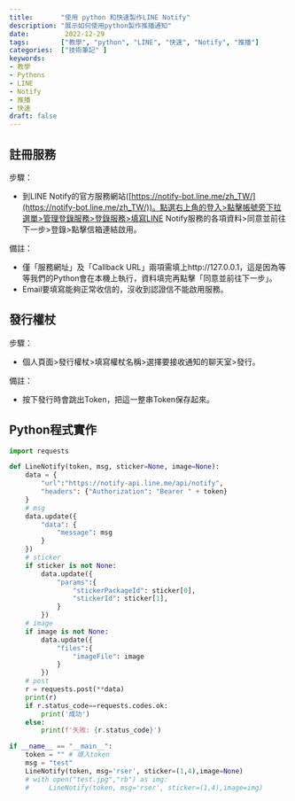 ```yaml
---
title:       "使用 python 和快速製作LINE Notify"
description: "展示如何使用python製作推播通知"
date:         2022-12-29
tags:        ["教學", "python", "LINE", "快速", "Notify", "推播"]
categories:  ["技術筆記" ]
keywords:
- 教學
- Pythons
- LINE
- Notify
- 推播
- 快速
draft: false
---
```

<!--more-->


## 註冊服務

步驟：

- 到LINE Notify的官方服務網站([https://notify-bot.line.me/zh_TW/](https://notify-bot.line.me/zh_TW/))。點選右上角的登入>點擊帳號旁下拉選單>管理登錄服務>登錄服務>填寫LINE Notify服務的各項資料>同意並前往下一步>登錄>點擊信箱連結啟用。

備註：

- 僅「服務網址」及「Callback URL」兩項需填上http://127.0.0.1，這是因為等等我們的Python會在本機上執行，資料填完再點擊「同意並前往下一步」。
- Email要填寫能夠正常收信的，沒收到認證信不能啟用服務。

## 發行權杖

步驟：

- 個人頁面>發行權杖>填寫權杖名稱>選擇要接收通知的聊天室>發行。

備註：

- 按下發行時會跳出Token，把這一整串Token保存起來。

## Python程式實作

```python
import requests

def LineNotify(token, msg, sticker=None, image=None):
    data = {
        "url":"https://notify-api.line.me/api/notify",
        "headers": {"Authorization": "Bearer " + token}
    }
    # msg
    data.update({
        "data": {
            "message": msg
        }
    })
    # sticker
    if sticker is not None:
        data.update({
            "params":{
                "stickerPackageId": sticker[0],
                "stickerId": sticker[1],
            }
        })
    # image
    if image is not None:
        data.update({
            "files":{
                "imageFile": image
            }
        })
    # post
    r = requests.post(**data)
    print(r)
    if r.status_code==requests.codes.ok:
        print('成功')
    else:
	    print(f'失敗: {r.status_code}')

if __name__ == "__main__":
    token = "" # 填入token
    msg = "test"
    LineNotify(token, msg='rser', sticker=(1,4),image=None)
    # with open("test.jpg","rb") as img:
    #     LineNotify(token, msg='rser', sticker=(1,4),image=img)
```